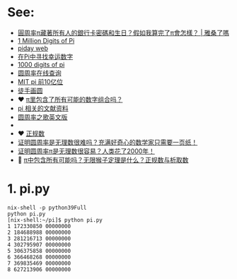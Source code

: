 # See: 

- [圓周率π藏著所有人的銀行卡密碼和生日？假如我算完了π會怎樣？ | 雅桑了嗎](https://www.youtube.com/watch?v=lXhzUSn5oFQ)
- [1 Million Digits of Pi](https://www.piday.org/million/)
- [piday web](https://www.piday.org/)
- [在Pi中寻找幸运数字](https://www.icode9.com/content-4-802895.html)
- [1000 digits of pi ](https://math.tools/numbers/pi/1000)
- [圆周率在线查询](http://pai.babihu.com/)
- [MIT pi 前10亿位 ](https://stuff.mit.edu/afs/sipb/contrib/pi/pi-billion.txt)
- [徒手画圆](https://vladgotlib.com/circular/)
- ❤️ [π里包含了所有可能的数字组合吗？](https://www.guokr.com/article/439682/)
- [pi 相关的文献资料](https://mathworld.wolfram.com/Pi.html)
- [圆周率之歌英文版](http://pai.babihu.com/special/pisongen.html)
- 
- ❤️ [正规数](https://zh.wikipedia.org/wiki/%E6%AD%A3%E8%A7%84%E6%95%B0)
- [证明圆周率是无理数很难吗？充满好奇心的数学家只需要一页纸！](https://www.youtube.com/watch?v=eDViOkApcSw)
- [证明圆周率π是无理数很容易？人类花了2000年！](https://www.youtube.com/watch?v=YtRRcNzzh-E)
- 💝 [π中包含所有可能吗？无限猴子定理是什么？正规数与析取数](https://www.youtube.com/watch?v=69kWrnOKCm8)

# 1. pi.py

```
nix-shell -p python39Full
python pi.py
[nix-shell:~/pi]$ python pi.py
1 172330850 00000000
2 184688988 00000000
3 281216713 00000000
4 302795907 00000000
5 306375858 00000000
6 366468268 00000000
7 369835469 00000000
8 627213906 00000000

```

